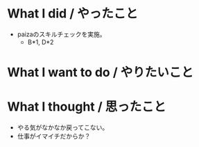 # What I did / やったこと
- paizaのスキルチェックを実施。
  - B\*1, D\*2

# What I want to do / やりたいこと

# What I thought / 思ったこと
- やる気がなかなか戻ってこない。
- 仕事がイマイチだからか？
